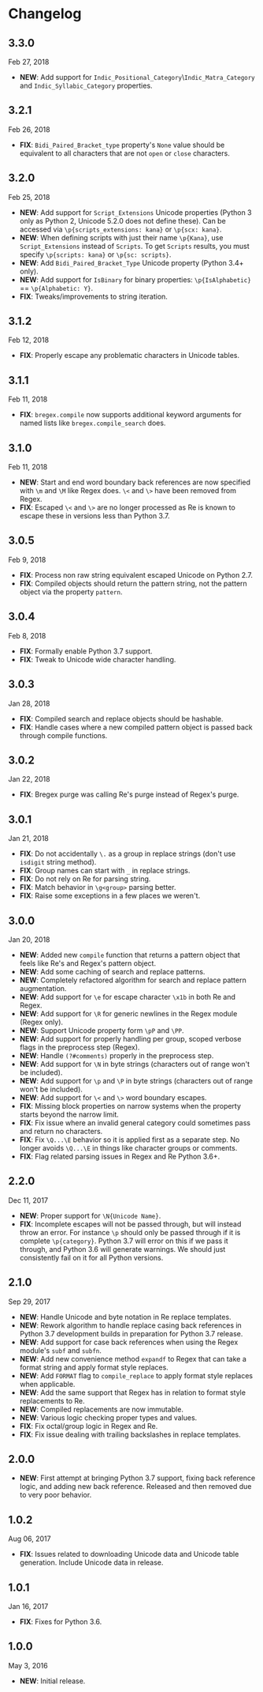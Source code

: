 # Changelog

## 3.3.0

Feb 27, 2018

- **NEW**: Add support for `Indic_Positional_Category`\\`Indic_Matra_Category` and `Indic_Syllabic_Category` properties.

## 3.2.1

Feb 26, 2018

- **FIX**: `Bidi_Paired_Bracket_type` property's `None` value should be equivalent to all characters that are not `open` or `close` characters.

## 3.2.0

Feb 25, 2018

- **NEW**: Add support for `Script_Extensions` Unicode properties (Python 3 only as Python 2, Unicode 5.2.0 does not define these). Can be accessed via `\p{scripts_extensions: kana}` or `\p{scx: kana}`.
- **NEW**: When defining scripts with just their name `\p{Kana}`, use `Script_Extensions` instead of `Scripts`. To get `Scripts` results, you must specify `\p{scripts: kana}` or `\p{sc: scripts}`.
- **NEW**: Add `Bidi_Paired_Bracket_Type` Unicode property (Python 3.4+ only).
- **NEW**: Add support for `IsBinary` for binary properties: `\p{IsAlphabetic}` == `\p{Alphabetic: Y}`.
- **FIX**: Tweaks/improvements to string iteration.

## 3.1.2

Feb 12, 2018

- **FIX**: Properly escape any problematic characters in Unicode tables.

## 3.1.1

Feb 11, 2018

- **FIX**: `bregex.compile` now supports additional keyword arguments for named lists like `bregex.compile_search` does.

## 3.1.0

Feb 11, 2018

- **NEW**: Start and end word boundary back references are now specified with `\m` and `\M` like Regex does.  `\<` and `\>` have been removed from Regex.
- **FIX**: Escaped `\<` and `\>` are no longer processed as Re is known to escape these in versions less than Python 3.7.

## 3.0.5

Feb 9, 2018

- **FIX**: Process non raw string equivalent escaped Unicode on Python 2.7.
- **FIX**: Compiled objects should return the pattern string, not the pattern object via the property `pattern`.

## 3.0.4

Feb 8, 2018

- **FIX**: Formally enable Python 3.7 support.
- **FIX**: Tweak to Unicode wide character handling.

## 3.0.3

Jan 28, 2018

- **FIX**: Compiled search and replace objects should be hashable.
- **FIX**: Handle cases where a new compiled pattern object is passed back through compile functions.

## 3.0.2

Jan 22, 2018

- **FIX**: Bregex purge was calling Re's purge instead of Regex's purge.

## 3.0.1

Jan 21, 2018

- **FIX**: Do not accidentally `\.` as a group in replace strings (don't use `isdigit` string method).
- **FIX**: Group names can start with `_` in replace strings.
- **FIX**: Do not rely on Re for parsing string.
- **FIX**: Match behavior in `\g<group>` parsing better.
- **FIX**: Raise some exceptions in a few places we weren't.

## 3.0.0

Jan 20, 2018

- **NEW**: Added new `compile` function that returns a pattern object that feels like Re's and Regex's pattern object.
- **NEW**: Add some caching of search and replace patterns.
- **NEW**: Completely refactored algorithm for search and replace pattern augmentation.
- **NEW**: Add support for `\e` for escape character `\x1b` in both Re and Regex.
- **NEW**: Add support for `\R` for generic newlines in the Regex module (Regex only).
- **NEW**: Support Unicode property form `\pP` and `\PP`.
- **NEW**: Add support for properly handling per group, scoped verbose flags in the preprocess step (Regex).
- **NEW**: Handle `(?#comments)` properly in the preprocess step.
- **NEW**: Add support for `\N` in byte strings (characters out of range won't be included).
- **NEW**: Add support for `\p` and `\P` in byte strings (characters out of range won't be included).
- **NEW**: Add support for `\<` and `\>` word boundary escapes.
- **FIX**: Missing block properties on narrow systems when the property starts beyond the narrow limit.
- **FIX**: Fix issue where an invalid general category could sometimes pass and return no characters.
- **FIX**: Fix `\Q...\E` behavior so it is applied first as a separate step. No longer avoids `\Q...\E` in things like character groups or comments.
- **FIX**: Flag related parsing issues in Regex and Re Python 3.6+.

## 2.2.0

Dec 11, 2017

- **NEW**: Proper support for `\N{Unicode Name}`.
- **FIX**: Incomplete escapes will not be passed through, but will instead throw an error. For instance `\p` should only be passed through if it is complete `\p{category}`.  Python 3.7 will error on this if we pass it through, and Python 3.6 will generate warnings.  We should just consistently fail on it for all Python versions.

## 2.1.0

Sep 29, 2017

- **NEW**: Handle Unicode and byte notation in Re replace templates.
- **NEW**: Rework algorithm to handle replace casing back references in Python 3.7 development builds in preparation for Python 3.7 release.
- **NEW**: Add support for case back references when using the Regex module's `subf` and `subfn`.
- **NEW**: Add new convenience method `expandf` to Regex that can take a format string and apply format style replaces.
- **NEW**: Add `FORMAT` flag to `compile_replace` to apply format style replaces when applicable.
- **NEW**: Add the same support that Regex has in relation to format style replacements to Re.
- **NEW**: Compiled replacements are now immutable.
- **NEW**: Various logic checking proper types and values.
- **FIX**: Fix octal/group logic in Regex and Re.
- **FIX**: Fix issue dealing with trailing backslashes in replace templates.

## 2.0.0

- **NEW**: First attempt at bringing Python 3.7 support, fixing back reference logic, and adding new back reference. Released and then removed due to very poor behavior.

## 1.0.2

Aug 06, 2017

- **FIX**: Issues related to downloading Unicode data and Unicode table generation. Include Unicode data in release.

## 1.0.1

Jan 16, 2017

- **FIX**: Fixes for Python 3.6.

## 1.0.0

May 3, 2016

- **NEW**: Initial release.
